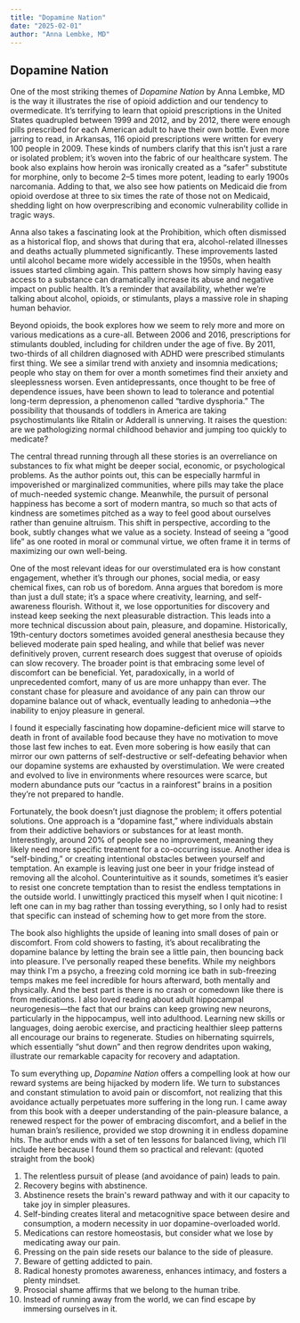 ```yaml
---
title: "Dopamine Nation"
date: "2025-02-01"
author: "Anna Lembke, MD"
---
```

## Dopamine Nation
One of the most striking themes of _Dopamine Nation_ by Anna Lembke, MD is the way it illustrates the rise of opioid addiction and our tendency to overmedicate. It’s terrifying to learn that opioid prescriptions in the United States quadrupled between 1999 and 2012, and by 2012, there were enough pills prescribed for each American adult to have their own bottle. Even more jarring to read, in Arkansas, 116 opioid prescriptions were written for every 100 people in 2009. These kinds of numbers clarify that this isn’t just a rare or isolated problem; it’s woven into the fabric of our healthcare system. The book also explains how heroin was ironically created as a “safer” substitute for morphine, only to become 2–5 times more potent, leading to early 1900s narcomania. Adding to that, we also see how patients on Medicaid die from opioid overdose at three to six times the rate of those not on Medicaid, shedding light on how overprescribing and economic vulnerability collide in tragic ways.

Anna also takes a fascinating look at the Prohibition, which often dismissed as a historical flop, and shows that during that era, alcohol-related illnesses and deaths actually plummeted significantly. These improvements lasted until alcohol became more widely accessible in the 1950s, when health issues started climbing again. This pattern shows how simply having easy access to a substance can dramatically increase its abuse and negative impact on public health. It’s a reminder that availability, whether we’re talking about alcohol, opioids, or stimulants, plays a massive role in shaping human behavior.

Beyond opioids, the book explores how we seem to rely more and more on various medications as a cure-all. Between 2006 and 2016, prescriptions for stimulants doubled, including for children under the age of five. By 2011, two-thirds of all children diagnosed with ADHD were prescribed stimulants first thing. We see a similar trend with anxiety and insomnia medications; people who stay on them for over a month sometimes find their anxiety and sleeplessness worsen. Even antidepressants, once thought to be free of dependence issues, have been shown to lead to tolerance and potential long-term depression, a phenomenon called “tardive dysphoria.” The possibility that thousands of toddlers in America are taking psychostimulants like Ritalin or Adderall is unnerving. It raises the question: are we pathologizing normal childhood behavior and jumping too quickly to medicate?

The central thread running through all these stories is an overreliance on substances to fix what might be deeper social, economic, or psychological problems. As the author points out, this can be especially harmful in impoverished or marginalized communities, where pills may take the place of much-needed systemic change. Meanwhile, the pursuit of personal happiness has become a sort of modern mantra, so much so that acts of kindness are sometimes pitched as a way to feel good about ourselves rather than genuine altruism. This shift in perspective, according to the book, subtly changes what we value as a society. Instead of seeing a “good life” as one rooted in moral or communal virtue, we often frame it in terms of maximizing our own well-being.

One of the most relevant ideas for our overstimulated era is how constant engagement, whether it’s through our phones, social media, or easy chemical fixes, can rob us of boredom. Anna argues that boredom is more than just a dull state; it’s a space where creativity, learning, and self-awareness flourish. Without it, we lose opportunities for discovery and instead keep seeking the next pleasurable distraction. This leads into a more technical discussion about pain, pleasure, and dopamine. Historically, 19th-century doctors sometimes avoided general anesthesia because they believed moderate pain sped healing, and while that belief was never definitively proven, current research does suggest that overuse of opioids can slow recovery. The broader point is that embracing some level of discomfort can be beneficial. Yet, paradoxically, in a world of unprecedented comfort, many of us are more unhappy than ever. The constant chase for pleasure and avoidance of any pain can throw our dopamine balance out of whack, eventually leading to anhedonia—>the inability to enjoy pleasure in general.

I found it especially fascinating how dopamine-deficient mice will starve to death in front of available food because they have no motivation to move those last few inches to eat. Even more sobering is how easily that can mirror our own patterns of self-destructive or self-defeating behavior when our dopamine systems are exhausted by overstimulation. We were created and evolved to live in environments where resources were scarce, but modern abundance puts our “cactus in a rainforest” brains in a position they’re not prepared to handle.

Fortunately, the book doesn’t just diagnose the problem; it offers potential solutions. One approach is a “dopamine fast,” where individuals abstain from their addictive behaviors or substances for at least month. Interestingly, around 20% of people see no improvement, meaning they likely need more specific treatment for a co-occurring issue. Another idea is “self-binding,” or creating intentional obstacles between yourself and temptation. An example is leaving just one beer in your fridge instead of removing all the alcohol. Counterintuitive as it sounds, sometimes it’s easier to resist one concrete temptation than to resist the endless temptations in the outside world. I unwittingly practiced this myself when I quit nicotine: I left one can in my bag rather than tossing everything, so I only had to resist that specific can instead of scheming how to get more from the store.

The book also highlights the upside of leaning into small doses of pain or discomfort. From cold showers to fasting, it’s about recalibrating the dopamine balance by letting the brain see a little pain, then bouncing back into pleasure. I’ve personally reaped these benefits. While my neighbors may think I'm a psycho, a freezing cold morning ice bath in sub-freezing temps makes me feel incredible for hours afterward, both mentally and physically. And the best part is there is no crash or comedown like there is from medications. I also loved reading about adult hippocampal neurogenesis—the fact that our brains can keep growing new neurons, particularly in the hippocampus, well into adulthood. Learning new skills or languages, doing aerobic exercise, and practicing healthier sleep patterns all encourage our brains to regenerate. Studies on hibernating squirrels, which essentially “shut down” and then regrow dendrites upon waking, illustrate our remarkable capacity for recovery and adaptation.

To sum everything up, _Dopamine Nation_ offers a compelling look at how our reward systems are being hijacked by modern life. We turn to substances and constant stimulation to avoid pain or discomfort, not realizing that this avoidance actually perpetuates more suffering in the long run. I came away from this book with a deeper understanding of the pain-pleasure balance, a renewed respect for the power of embracing discomfort, and a belief in the human brain’s resilience, provided we stop drowning it in endless dopamine hits. The author ends with a set of ten lessons for balanced living, which I’ll include here because I found them so practical and relevant: (quoted straight from the book)

1. The relentless pursuit of please (and avoidance of pain) leads to pain.
2. Recovery begins with abstinence.
3. Abstinence resets the brain's reward pathway and with it our capacity to take joy in simpler pleasures.
4. Self-binding creates literal and metacognitive space between desire and consumption, a modern necessity in uor dopamine-overloaded world.
5. Medications can restore homeostasis, but consider what we lose by medicating away our pain.
6. Pressing on the pain side resets our balance to the side of pleasure.
7. Beware of getting addicted to pain.
8. Radical honesty promotes awareness, enhances intimacy, and fosters a plenty mindset.
9. Prosocial shame affirms that we belong to the human tribe.
10. Instead of running away from the world, we can find escape by immersing ourselves in it.
